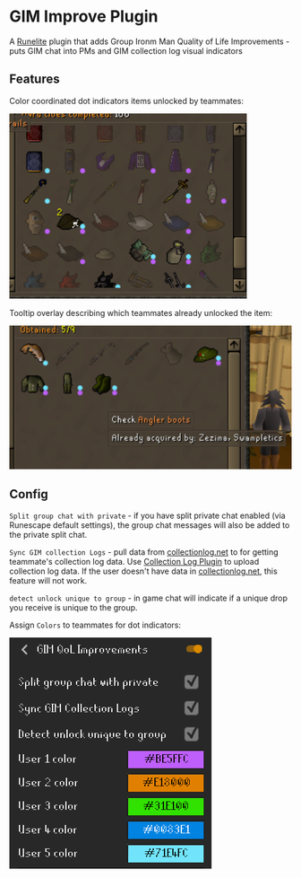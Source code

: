 # GIM Improve Plugin
A [Runelite](https://github.com/runelite/runelite) plugin that adds Group Ironm Man Quality of Life Improvements - puts GIM chat into PMs and GIM collection log visual indicators


## Features
Color coordinated dot indicators items unlocked by teammates:

![img_1.png](img_1.png)


Tooltip overlay describing which teammates already unlocked the item:

![img_2.png](img_2.png)


## Config

`Split group chat with private` - if you have split private chat enabled (via Runescape default settings), the group chat messages will also be added to the private split chat.

`Sync GIM collection Logs` - pull data from [collectionlog.net](https://collectionlog.net) to for getting teammate's
collection log data. Use [Collection Log Plugin](https://runelite.net/plugin-hub/show/collection-log) to upload
collection log data. If the user doesn't have data in [collectionlog.net](https://collectionlog.net), this feature will
not work.

`detect unlock unique to group` - in game chat will indicate if a unique drop you receive is unique to the group.

Assign `Colors` to teammates for dot indicators:

![img.png](img.png)
